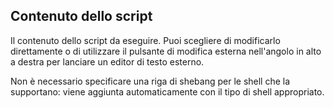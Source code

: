 ## Contenuto dello script

Il contenuto dello script da eseguire. Puoi scegliere di modificarlo direttamente o di utilizzare il pulsante di modifica esterna nell'angolo in alto a destra per lanciare un editor di testo esterno.

Non è necessario specificare una riga di shebang per le shell che la supportano: viene aggiunta automaticamente con il tipo di shell appropriato.
